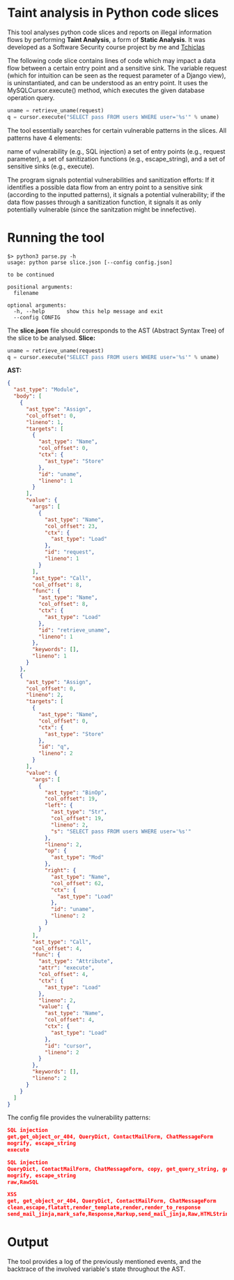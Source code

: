 # Taint analysis in Python code slices
This tool analyses python code slices and reports on illegal information flows by performing **Taint Analysis**, a form of **Static Analysis**.
It was developed as a Software Security course project by me and [Tchiclas](https://github.com/Tchiclas)

The following code slice contains lines of code which may impact a data flow between a certain entry point and a sensitive sink. The variable request (which for intuition can be seen as the request parameter of a Django view), is uninstantiated, and can be understood as an entry point. It uses the MySQLCursor.execute() method, which executes the given database operation query.
```python
uname = retrieve_uname(request)
q = cursor.execute("SELECT pass FROM users WHERE user='%s'" % uname)
```

The tool essentially searches for certain vulnerable patterns in the slices. All patterns have 4 elements:

name of vulnerability (e.g., SQL injection)
a set of entry points (e.g., request parameter),
a set of sanitization functions (e.g., escape_string),
and a set of sensitive sinks (e.g., execute).

The program signals potential vulnerabilities and sanitization efforts: If it identifies a possible data flow from an entry point to a sensitive sink (according to the inputted patterns), it signals a potential vulnerability; if the data flow passes through a sanitization function, it signals it as only potentially vulnerable (since the sanitzation might be innefective).


# Running the tool

```
$> python3 parse.py -h                                                                                                                         
usage: python parse slice.json [--config config.json]

to be continued

positional arguments:
  filename

optional arguments:
  -h, --help       show this help message and exit
  --config CONFIG

```
The **slice.json** file should corresponds to the AST (Abstract Syntax Tree) of the slice to be analysed.
**Slice:**
```python
uname = retrieve_uname(request)
q = cursor.execute("SELECT pass FROM users WHERE user='%s'" % uname)
``` 

**AST:**
```json
{
  "ast_type": "Module",
  "body": [
    {
      "ast_type": "Assign",
      "col_offset": 0,
      "lineno": 1,
      "targets": [
        {
          "ast_type": "Name",
          "col_offset": 0,
          "ctx": {
            "ast_type": "Store"
          },
          "id": "uname",
          "lineno": 1
        }
      ],
      "value": {
        "args": [
          {
            "ast_type": "Name",
            "col_offset": 23,
            "ctx": {
              "ast_type": "Load"
            },
            "id": "request",
            "lineno": 1
          }
        ],
        "ast_type": "Call",
        "col_offset": 8,
        "func": {
          "ast_type": "Name",
          "col_offset": 8,
          "ctx": {
            "ast_type": "Load"
          },
          "id": "retrieve_uname",
          "lineno": 1
        },
        "keywords": [],
        "lineno": 1
      }
    },
    {
      "ast_type": "Assign",
      "col_offset": 0,
      "lineno": 2,
      "targets": [
        {
          "ast_type": "Name",
          "col_offset": 0,
          "ctx": {
            "ast_type": "Store"
          },
          "id": "q",
          "lineno": 2
        }
      ],
      "value": {
        "args": [
          {
            "ast_type": "BinOp",
            "col_offset": 19,
            "left": {
              "ast_type": "Str",
              "col_offset": 19,
              "lineno": 2,
              "s": "SELECT pass FROM users WHERE user='%s'"
            },
            "lineno": 2,
            "op": {
              "ast_type": "Mod"
            },
            "right": {
              "ast_type": "Name",
              "col_offset": 62,
              "ctx": {
                "ast_type": "Load"
              },
              "id": "uname",
              "lineno": 2
            }
          }
        ],
        "ast_type": "Call",
        "col_offset": 4,
        "func": {
          "ast_type": "Attribute",
          "attr": "execute",
          "col_offset": 4,
          "ctx": {
            "ast_type": "Load"
          },
          "lineno": 2,
          "value": {
            "ast_type": "Name",
            "col_offset": 4,
            "ctx": {
              "ast_type": "Load"
            },
            "id": "cursor",
            "lineno": 2
          }
        },
        "keywords": [],
        "lineno": 2
      }
    }
  ]
}
``` 

The config file provides the vulnerability patterns:
```json
SQL injection
get,get_object_or_404, QueryDict, ContactMailForm, ChatMessageForm
mogrify, escape_string
execute

SQL injection
QueryDict, ContactMailForm, ChatMessageForm, copy, get_query_string, get_user_or_404, User
mogrify, escape_string
raw,RawSQL

XSS
get, get_object_or_404, QueryDict, ContactMailForm, ChatMessageForm
clean,escape,flatatt,render_template,render,render_to_response
send_mail_jinja,mark_safe,Response,Markup,send_mail_jinja,Raw,HTMLString
``` 

# Output
The tool provides a log of the previously mentioned events, and the backtrace of the involved variable's state throughout the AST.


